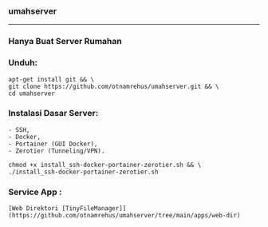 ### umahserver
---------------------------------------------------------------------
### Hanya Buat Server Rumahan

### Unduh:
    apt-get install git && \
    git clone https://github.com/otnamrehus/umahserver.git && \
    cd umahserver

### Instalasi Dasar Server:
    - SSH, 
    - Docker, 
    - Portainer (GUI Docker), 
    - Zerotier (Tunneling/VPN).
    
    chmod +x install_ssh-docker-portainer-zerotier.sh && \
    ./install_ssh-docker-portainer-zerotier.sh

### Service App :
    [Web Direktori [TinyFileManager]] (https://github.com/otnamrehus/umahserver/tree/main/apps/web-dir)
